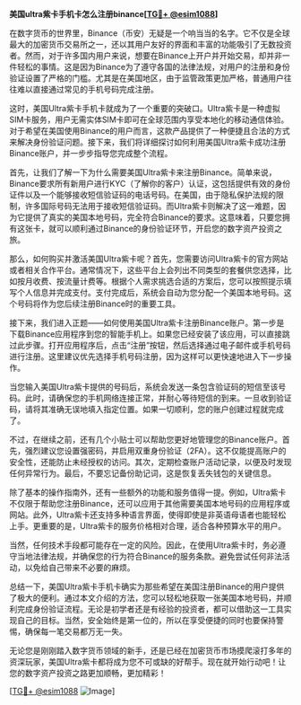 **美国ultra紫卡手机卡怎么注册binance[[TG💪+ @esim1088](https://t.me/s/esim1088)]**

在数字货币的世界里，Binance（币安）无疑是一个响当当的名字。它不仅是全球最大的加密货币交易所之一，还以其用户友好的界面和丰富的功能吸引了无数投资者。然而，对于许多国内用户来说，想要在Binance上开户并开始交易，却并非一件轻松的事情。这是因为Binance为了遵守各国的法律法规，对用户的注册和身份验证设置了严格的门槛。尤其是在美国地区，由于监管政策更加严格，普通用户往往难以直接通过常见的手机号码完成注册。

这时，美国Ultra紫卡手机卡就成为了一个重要的突破口。Ultra紫卡是一种虚拟SIM卡服务，用户无需实体SIM卡即可在全球范围内享受本地化的移动通信体验。对于希望在美国使用Binance的用户而言，这款产品提供了一种便捷且合法的方式来解决身份验证问题。接下来，我们将详细探讨如何利用美国Ultra紫卡成功注册Binance账户，并一步步指导您完成整个流程。

首先，让我们了解一下为什么需要美国Ultra紫卡来注册Binance。简单来说，Binance要求所有新用户进行KYC（了解你的客户）认证，这包括提供有效的身份证件以及一个能够接收短信验证码的电话号码。在美国，由于隐私保护法规的限制，许多国际号码无法用于接收短信验证码。而Ultra紫卡则解决了这一难题，因为它提供了真实的美国本地号码，完全符合Binance的要求。这意味着，只要您拥有这张卡，就可以顺利通过Binance的身份验证环节，开启您的数字资产投资之旅。

那么，如何购买并激活美国Ultra紫卡呢？首先，您需要访问Ultra紫卡的官方网站或者相关合作平台。通常情况下，这些平台上会列出不同类型的套餐供您选择，比如按月收费、按流量计费等。根据个人需求挑选合适的方案后，您可以按照提示填写个人信息并完成支付。支付完成后，系统会自动为您分配一个美国本地号码。这个号码将作为您后续注册Binance时的重要工具。

接下来，我们进入正题——如何使用美国Ultra紫卡注册Binance账户。第一步是下载Binance应用程序到您的智能手机上。如果您已经安装了该应用，可以直接跳过此步骤。打开应用程序后，点击“注册”按钮，然后选择通过电子邮件或手机号码进行注册。这里建议优先选择手机号码注册，因为这样可以更快速地进入下一步操作。

当您输入美国Ultra紫卡提供的号码后，系统会发送一条包含验证码的短信至该号码。此时，请确保您的手机网络连接正常，并耐心等待短信的到来。一旦收到验证码，请将其准确无误地填入指定位置。如果一切顺利，您的账户创建过程就完成了。

不过，在继续之前，还有几个小贴士可以帮助您更好地管理您的Binance账户。首先，强烈建议您设置强密码，并启用双重身份验证（2FA）。这不仅能提高账户的安全性，还能防止未经授权的访问。其次，定期检查账户活动记录，以便及时发现任何异常行为。最后，不要忘记备份助记词，这是恢复丢失钱包的关键信息。

除了基本的操作指南外，还有一些额外的功能和服务值得一提。例如，Ultra紫卡不仅限于帮助您注册Binance，还可以应用于其他需要美国本地号码的应用程序或网站。此外，Ultra紫卡还支持多种语言界面，使得即使是非英语母语者也能轻松上手。更重要的是，Ultra紫卡的服务价格相对合理，适合各种预算水平的用户。

当然，任何技术手段都可能存在一定的风险。因此，在使用Ultra紫卡时，务必遵守当地法律法规，并确保您的行为符合Binance的服务条款。避免尝试任何非法活动，以免给自己带来不必要的麻烦。

总结一下，美国Ultra紫卡手机卡确实为那些希望在美国注册Binance的用户提供了极大的便利。通过本文介绍的方法，您可以轻松地获取一张美国本地号码，并顺利完成身份验证流程。无论是初学者还是有经验的投资者，都可以借助这一工具实现自己的目标。当然，安全始终是第一位的，所以在享受便捷的同时也要保持警惕，确保每一笔交易都万无一失。

无论您是刚刚踏入数字货币领域的新手，还是已经在加密货币市场摸爬滚打多年的资深玩家，美国Ultra紫卡都将成为您不可或缺的好帮手。现在就开始行动吧！让您的数字资产投资之路更加顺畅，更加精彩！

[[TG💪+ @esim1088](https://t.me/s/esim1088) ![Image](https://i.postimg.cc/4NQfJmqS/Snipaste-2025-05-13-00-14-12.png)]
